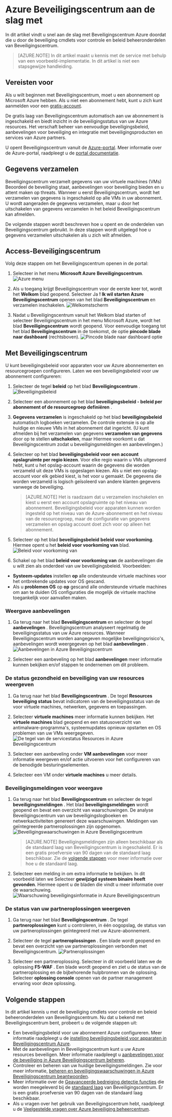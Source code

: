<properties
   pageTitle="Azure Beveiligingscentrum aan de slag met | Microsoft Azure"
   description="In dit artikel vindt u snel aan de slag met Azure Beveiligingscentrum door leidt u door de onderdelen voor controle en beleid van beveiliging en koppeling naar de volgende stappen."
   services="security-center"
   documentationCenter="na"
   authors="TerryLanfear"
   manager="MBaldwin"
   editor=""/>

<tags
   ms.service="security-center"
   ms.devlang="na"
   ms.topic="article"
   ms.tgt_pltfrm="na"
   ms.workload="na"
   ms.date="10/28/2016"
   ms.author="terrylan"/>

# <a name="azure-security-center-quick-start-guide"></a>Azure Beveiligingscentrum aan de slag met

In dit artikel vindt u snel aan de slag met Beveiligingscentrum Azure doordat die u door de beveiliging cmdlets voor controle en beleid beheeronderdelen van Beveiligingscentrum.

> [AZURE.NOTE] In dit artikel maakt u kennis met de service met behulp van een voorbeeld-implementatie. In dit artikel is niet een stapsgewijze handleiding.

## <a name="prerequisites"></a>Vereisten voor

Als u wilt beginnen met Beveiligingscentrum, moet u een abonnement op Microsoft Azure hebben. Als u niet een abonnement hebt, kunt u zich kunt aanmelden voor een [gratis-account](https://azure.microsoft.com/pricing/free-trial/).

De gratis laag van Beveiligingscentrum automatisch aan uw abonnement is ingeschakeld en biedt inzicht in de beveiligingsstatus van uw Azure resources. Het verschaft beheer van eenvoudige beveiligingsbeleid, aanbevelingen voor beveiliging en integratie met beveiligingsproducten en services van Azure partners.

U opent Beveiligingscentrum vanuit de [Azure-portal](https://azure.microsoft.com/features/azure-portal/). Meer informatie over de Azure-portal, raadpleegt u de [portal documentatie](https://azure.microsoft.com/documentation/services/azure-portal/).

## <a name="data-collection"></a>Gegevens verzamelen

Beveiligingscentrum verzamelt gegevens van uw virtuele machines (VMs) Beoordeel de beveiliging staat, aanbevelingen voor beveiliging bieden en u attent maken op threats. Wanneer u eerst Beveiligingscentrum, wordt het verzamelen van gegevens is ingeschakeld op alle VMs in uw abonnement. U wordt aangeraden de gegevens verzamelen, maar u door het uitschakelen van gegevens verzamelen in het beleid Beveiligingscentrum kan afmelden.

De volgende stappen wordt beschreven hoe u opent en de onderdelen van Beveiligingscentrum gebruikt. In deze stappen wordt uitgelegd hoe u gegevens verzamelen uitschakelen als u zich wilt afmelden.

## <a name="access-security-center"></a>Access-Beveiligingscentrum

Volg deze stappen om het Beveiligingscentrum openen in de portal:

1. Selecteer in het menu **Microsoft Azure** **Beveiligingscentrum**.
![Azure menu][1]

2. Als u toegang krijgt Beveiligingscentrum voor de eerste keer tot, wordt het **Welkom** blad geopend. Selecteer Ja **! Ik wil starten Azure Beveiligingscentrum** openen van het blad **Beveiligingscentrum** en verzamelen inschakelen.
![Welkomstscherm][10]

3. Nadat u Beveiligingscentrum vanuit het Welkom blad starten of selecteer Beveiligingscentrum in het menu Microsoft Azure, wordt het blad **Beveiligingscentrum** wordt geopend. Voor eenvoudige toegang tot het blad **Beveiligingscentrum** in de toekomst, de optie **pincode blade naar dashboard** (rechtsboven).
![Pincode blade naar dashboard optie][2]

## <a name="use-security-center"></a>Met Beveiligingscentrum

U kunt beveiligingsbeleid voor apparaten voor uw Azure abonnementen en resourcegroepen configureren. Laten we een beveiligingsbeleid voor uw abonnement configureren:

1. Selecteer de tegel **beleid** op het blad **Beveiligingscentrum** .
![Beveiligingsbeleid][3]

2. Selecteer een abonnement op het blad **beveiligingsbeleid - beleid per abonnement of de resourcegroep definiëren** .
3. **Gegevens verzamelen** is ingeschakeld op het blad **beveiligingsbeleid** automatisch logboeken verzamelen. De controle extensie is op alle huidige en nieuwe VMs in het abonnement dat ingericht. (U kunt afmelden bij het verzamelen van gegevens **verzamelen van gegevens** door op te stellen **uitschakelen**, maar Hiermee voorkomt u dat Beveiligingscentrum zodat u beveiligingsmeldingen en aanbevelingen.)
4. Selecteer op het blad **beveiligingsbeleid voor** **een account opslagruimte per regio kiezen**. Voor elke regio waarin u VMs uitgevoerd hebt, kunt u het opslag-account waarin de gegevens die worden verzameld uit deze VMs is opgeslagen kiezen. Als u niet een opslag-account voor elk gebied kiest, is het voor u gemaakt. De gegevens die worden verzameld is logisch geïsoleerd van andere klanten gegevens vanwege de beveiliging.

     > [AZURE.NOTE] Het is raadzaam dat u verzamelen inschakelen en kiest u eerst een account opslagruimte op het niveau van abonnement. Beveiligingsbeleid voor apparaten kunnen worden ingesteld op het niveau van de Azure-abonnement en het niveau van de resourcegroep, maar de configuratie van gegevens verzamelen en opslag account doet zich voor op alleen het abonnement.

5. Selecteer op het blad **beveiligingsbeleid** **beleid voor voorkoming**. Hiermee opent u het **beleid voor voorkoming van** blad.
![Beleid voor voorkoming van][4]

6. Schakel op het blad **beleid voor voorkoming van** de aanbevelingen die u wilt zien als onderdeel van uw beveiligingsbeleid. Voorbeelden:

 - **Systeem-updates** instellen **op** alle ondersteunde virtuele machines voor het ontbrekende updates voor OS gescand.
 - Als u **problemen OS** op **op** gescand alle ondersteunde virtuele machines om aan te duiden OS configuraties die mogelijk de virtuele machine toegankelijk voor aanvallen maken.

### <a name="view-recommendations"></a>Weergave aanbevelingen

1. Ga terug naar het blad **Beveiligingscentrum** en selecteer de tegel **aanbevelingen** . Beveiligingscentrum analyseert regelmatig de beveiligingsstatus van uw Azure resources. Wanneer Beveiligingscentrum worden aangegeven mogelijke beveiligingsrisico's, aanbevelingen wordt weergegeven op het blad **aanbevelingen** .
![Aanbevelingen in Azure Beveiligingscentrum][5]

2.  Selecteer een aanbeveling op het blad **aanbevelingen** meer informatie kunnen bekijken en/of stappen te ondernemen om dit probleem.

### <a name="view-the-health-and-security-state-of-your-resources"></a>De status gezondheid en beveiliging van uw resources weergeven

1.  Ga terug naar het blad **Beveiligingscentrum** . De tegel **Resources beveiliging status** bevat indicatoren van de beveiligingsstatus van de voor virtuele machines, netwerken, gegevens en toepassingen.
2.  Selecteer **virtuele machines** meer informatie kunnen bekijken. Het **virtuele machines** blad geopend en een statusoverzicht van antimalware-programma's, systeemupdates opnieuw opstarten en OS problemen van uw VMs weergegeven.
![De tegel van de servicestatus Resources in Azure Beveiligingscentrum][6]

3.  Selecteer een aanbeveling onder **VM aanbevelingen** voor meer informatie weergeven en/of actie uitvoeren voor het configureren van de benodigde besturingselementen.
4.  Selecteer een VM onder **virtuele machines** u meer details.

### <a name="view-security-alerts"></a>Beveiligingsmeldingen voor weergave

1.  Ga terug naar het blad **Beveiligingscentrum** en selecteer de tegel **beveiligingsmeldingen** . Het blad **beveiligingsmeldingen** wordt geopend en bevat een overzicht van waarschuwingen. De analyse Beveiligingscentrum van uw beveiligingslogboeken en netwerkactiviteiten genereert deze waarschuwingen. Meldingen van geïntegreerde partneroplossingen zijn opgenomen.
![Beveiligingswaarschuwingen in Azure Beveiligingscentrum][7]

    > [AZURE.NOTE] Beveiligingsmeldingen zijn alleen beschikbaar als de standaard laag van Beveiligingscentrum is ingeschakeld. Er is een gratis proefversie van 90 dagen van de standaard laag beschikbaar. Zie de [volgende stappen](#next-steps) voor meer informatie over hoe u de standaard laag.

2.  Selecteer een melding in om extra informatie te bekijken. In dit voorbeeld laten we Selecteer **gewijzigd systeem binaire heeft gevonden**. Hiermee opent u de bladen die vindt u meer informatie over de waarschuwing.
![Waarschuwing beveiligingsinformatie in Azure Beveiligingscentrum][8]

### <a name="view-the-health-of-your-partner-solutions"></a>De status van uw partneroplossingen weergeven

1. Ga terug naar het blad **Beveiligingscentrum** . De tegel **partneroplossingen** kunt u controleren, in één oogopslag, de status van uw partneroplossingen geïntegreerd met uw Azure-abonnement.
2. Selecteer de tegel **partneroplossingen** . Een blade wordt geopend en bevat een overzicht van uw partneroplossingen verbonden met Beveiligingscentrum.
![Partneroplossingen][9]

3. Selecteer een partneroplossing. Selecteer in dit voorbeeld laten we de oplossing **F5-WAF** .  Een blade wordt geopend en ziet u de status van de partneroplossing en de bijbehorende hulpbronnen van de oplossing. Selecteer **oplossing console** openen van de partner management ervaring voor deze oplossing.

## <a name="next-steps"></a>Volgende stappen
In dit artikel kennis u met de beveiliging cmdlets voor controle en beleid beheeronderdelen van Beveiligingscentrum. Nu dat u bekend met Beveiligingscentrum bent, probeert u de volgende stappen uit:

- Een beveiligingsbeleid voor uw abonnement Azure configureren. Meer informatie raadpleegt u de [instelling beveiligingsbeleid voor apparaten in Beveiligingscentrum Azure](security-center-policies.md).
- Met de aanbevelingen in Beveiligingscentrum kunt u uw Azure resources beveiligen. Meer informatie raadpleegt u [aanbevelingen voor de beveiliging in Azure Beveiligingscentrum beheren](security-center-recommendations.md).
- Controleer en beheren van uw huidige beveiligingsmeldingen. Zie voor meer informatie, [beheren en beveiligingswaarschuwingen in Azure Beveiligingscentrum beantwoorden](security-center-managing-and-responding-alerts.md).
- Meer informatie over de [Geavanceerde bedreiging detectie functies](security-center-detection-capabilities.md) die worden meegeleverd bij de [standaard laag](security-center-pricing.md) van Beveiligingscentrum. Er is een gratis proefversie van 90 dagen van de standaard laag beschikbaar.
- Als u vragen over het gebruik van Beveiligingscentrum hebt, raadpleegt u de [Veelgestelde vragen over Azure beveiliging beheercentrum](security-center-faq.md).

<!--Image references-->
[1]: ./media/security-center-get-started/azure-menu.png
[2]: ./media/security-center-get-started/security-center-pin.png
[3]: ./media/security-center-get-started/security-policy.png
[4]: ./media/security-center-get-started/prevention-policy.png
[5]: ./media/security-center-get-started/recommendations.png
[6]: ./media/security-center-get-started/resources-health.png
[7]: ./media/security-center-get-started/security-alert.png
[8]: ./media/security-center-get-started/security-alert-detail.png
[9]: ./media/security-center-get-started/partner-solutions.png
[10]: ./media/security-center-get-started/welcome.png
